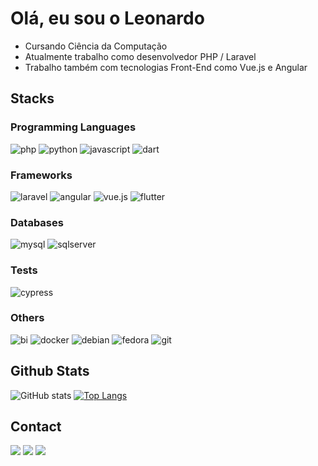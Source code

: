 # Olá, eu sou o Leonardo

- Cursando Ciência da Computação
- Atualmente trabalho como desenvolvedor PHP / Laravel 
- Trabalho também com tecnologias Front-End como Vue.js e Angular

## Stacks

### Programming Languages
<p>
  <img alt="php" src="https://img.shields.io/badge/PHP-777BB4?style=for-the-badge&logo=php&logoColor=white">
  <img alt="python" src="https://img.shields.io/badge/python-3670A0?style=for-the-badge&logo=python&logoColor=ffdd54">
  <img alt="javascript" src="https://img.shields.io/badge/javascript-%23323330.svg?style=for-the-badge&logo=javascript&logoColor=%23F7DF1E">
  <img alt="dart" src="https://img.shields.io/badge/dart-%230175C2.svg?style=for-the-badge&logo=dart&logoColor=white">
</p>

### Frameworks
<p>
  <img alt="laravel" src="https://img.shields.io/badge/Laravel-FF2D20?style=for-the-badge&logo=laravel&logoColor=white">
  <img alt="angular" src="https://img.shields.io/badge/angular-%23DD0031.svg?style=for-the-badge&logo=angular&logoColor=white">
  <img alt="vue.js" src="https://img.shields.io/badge/Vue.js-35495E?style=for-the-badge&logo=vue.js&logoColor=4FC08D">
  <img alt="flutter" src="https://img.shields.io/badge/Flutter-02569B?style=for-the-badge&logo=flutter&logoColor=white">
</p>

### Databases
<p>
    <img alt="mysql" src="https://img.shields.io/badge/MySQL-00000F?style=for-the-badge&logo=mysql&logoColor=white">
    <img alt="sqlserver" src="https://img.shields.io/badge/Microsoft_SQL_Server-CC2927?style=for-the-badge&logo=microsoft-sql-server&logoColor=white"> 
</p>

### Tests
<p>
  <img alt="cypress" src="https://img.shields.io/badge/-cypress-%23E5E5E5?style=for-the-badge&logo=cypress&logoColor=058a5e">
</p>

### Others
<p>
  <img alt="bi" src="https://img.shields.io/badge/PowerBI-F2C811?style=for-the-badge&logo=Power%20BI&logoColor=white">
  <img alt="docker" src="https://img.shields.io/badge/Docker-2496ED?style=for-the-badge&logo=docker&logoColor=white">
  <img alt="debian" src="https://img.shields.io/badge/Debian-D70A53?style=for-the-badge&logo=debian&logoColor=white">
  <img alt="fedora" src="https://img.shields.io/badge/Fedora-294172?style=for-the-badge&logo=fedora&logoColor=white">
  <img alt="git" src="https://img.shields.io/badge/git-%23F05033.svg?style=for-the-badge&logo=git&logoColor=white">
</p>


## Github Stats

![GitHub stats](https://github-readme-stats.vercel.app/api?username=akioleo&show_icons=true&&theme=dracula)
[![Top Langs](https://github-readme-stats.vercel.app/api/top-langs/?username=akioleo&layout=compact&theme=dracula)](https://github.com/headrockz/github-readme-stats)

## Contact

<a href="https://www.linkedin.com/in/leonardo-akio/" target="_blank"><img src="https://img.shields.io/badge/-LinkedIn-%230077B5?style=for-the-badge&logo=linkedin&logoColor=white" target="_blank"></a> 
<a href="mailto:akioleonardo@gmail.com" target="_blank"><img src="https://img.shields.io/badge/Gmail-D14836?style=for-the-badge&logo=gmail&logoColor=white" target="_blank"></a>
<a title="leoakio#1154" target="_blank"><img src="https://img.shields.io/badge/Discord-7289DA?style=for-the-badge&logo=discord&logoColor=white" target="_blank"></a> 
